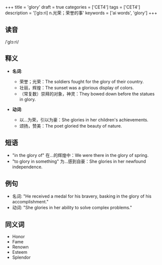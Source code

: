 +++
title = 'glory'
draft = true
categories = ['CET4']
tags = ['CET4']
description = '[ˈglɔːri] n.光荣；荣誉的事'
keywords = ['ai words', 'glory']
+++

## 读音
/ˈɡlɔːri/

## 释义
- **名词**:
    - 荣誉；光荣：The soldiers fought for the glory of their country.
    - 壮丽，辉煌：The sunset was a glorious display of colors.
    - （常复数）崇拜的对象，神灵：They bowed down before the statues in glory.

- **动词**:
    - 以...为荣，引以为豪：She glories in her children's achievements.
    - 颂扬，赞美：The poet gloried the beauty of nature.

## 短语
- "in the glory of" 在...的辉煌中：We were there in the glory of spring.
- "to glory in something" 为...感到自豪：She glories in her newfound independence.

## 例句
- 名词: "He received a medal for his bravery, basking in the glory of his accomplishment."
- 动词: "She glories in her ability to solve complex problems."

## 同义词
- Honor
- Fame
- Renown
- Esteem
- Splendor
